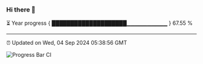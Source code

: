 ### Hi there 👋

⏳ Year progress { ████████████████████▁▁▁▁▁▁▁▁▁▁ } 67.55 %

---

⏰ Updated on Wed, 04 Sep 2024 05:38:56 GMT

![Progress Bar CI](https://github.com/IshwaranRudhara/GIT-ACTION/workflows/Progress%20Bar%20CI/badge.svg)
